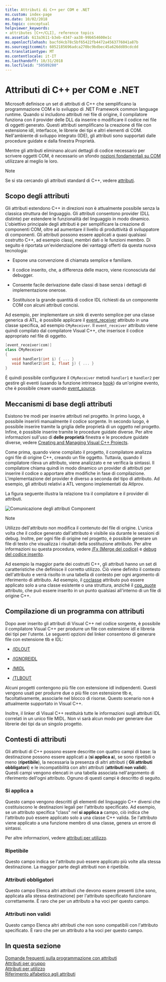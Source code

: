 ```yaml
---
title: Attributi di C++ per COM e .NET
ms.custom: index-page
ms.date: 10/02/2018
ms.topic: conceptual
helpviewer_keywords:
- attributes [C++/CLI], reference topics
ms.assetid: 613a3611-b3eb-4347-aa38-99b654600e1c
ms.openlocfilehash: bacfd4cb78c5bf65422fb4472a4563776041a87b
ms.sourcegitcommit: 6052185696adca270bc9bdbec45a626dd89cdcdd
ms.translationtype: MT
ms.contentlocale: it-IT
ms.lasthandoff: 10/31/2018
ms.locfileid: "50589280"
---
```

# <a name="c-attributes-for-com-and-net"></a>Attributi di C++ per COM e .NET

Microsoft definisce un set di attributi di C++ che semplificano la programmazione COM e lo sviluppo di .NET Framework common language runtime. Quando si includono attributi nei file di origine, il compilatore funziona con il provider delle DLL da inserire o modificare il codice nei file di oggetti generato. Questi attributi semplificano la creazione di file con estensione idl, interfacce, le librerie dei tipi e altri elementi di COM. Nell'ambiente di sviluppo integrato (IDE), gli attributi sono supportati dalle procedure guidate e dalla finestra Proprietà.

Mentre gli attributi eliminano alcuni dettagli di codice necessario per scrivere oggetti COM, è necessario un sfondo [nozioni fondamentali su COM](/windows/desktop/com/the-component-object-model) utilizzare al meglio le loro.

> [!NOTE]
> Se si sta cercando gli attributi standard di C++, vedere [attributi](../../cpp/attributes.md).

## <a name="purpose-of-attributes"></a>Scopo degli attributi

Gli attributi estendono C++ in direzioni non è attualmente possibile senza la classica struttura del linguaggio. Gli attributi consentono provider (DLL distinte) per estendere le funzionalità del linguaggio in modo dinamico. L'obiettivo principale degli attributi è per semplificare la creazione di componenti COM, oltre ad aumentare il livello di produttività di sviluppatore di componenti. Gli attributi possono essere applicati a quasi qualsiasi costrutto C++, ad esempio classi, membri dati o le funzioni membro. Di seguito è riportata un'evidenziazione dei vantaggi offerti da questa nuova tecnologia:

- Espone una convenzione di chiamata semplice e familiare.

- Il codice inserito, che, a differenza delle macro, viene riconosciuta dal debugger.

- Consente facile derivazione dalle classi di base senza i dettagli di implementazione onerose.

- Sostituisce la grande quantità di codice IDL richiesti da un componente COM con alcuni attributi concisi.

Ad esempio, per implementare un sink di evento semplice per una classe generica di ATL, è possibile applicare il [event_receiver](event-receiver.md) attributo in una classe specifica, ad esempio `CMyReceiver`. Il `event_receiver` attributo viene quindi compilato dal compilatore Visual C++, che inserisce il codice appropriato nel file di oggetto.

```cpp
[event_receiver(com)]
class CMyReceiver
{
   void handler1(int i) { ... }
   void handler2(int i, float j) { ... }
}
```

È quindi possibile configurare il `CMyReceiver` metodi `handler1` e `handler2` per gestire gli eventi (usando la funzione intrinseca [hook](../../cpp/hook.md)) da un'origine evento, che è possibile creare usando [event_source](event-source.md).

## <a name="basic-mechanics-of-attributes"></a>Meccanismi di base degli attributi

Esistono tre modi per inserire attributi nel progetto. In primo luogo, è possibile inserirli manualmente il codice sorgente. In secondo luogo, è possibile inserire tramite la griglia delle proprietà di un oggetto nel progetto. Infine, è possibile inserire tramite le procedure guidate diverse. Per altre informazioni sull'uso di **delle proprietà** finestra e le procedure guidate diverse, vedere [Creating and Managing Visual C++ Projects](../../ide/creating-and-managing-visual-cpp-projects.md).

Come prima, quando viene compilato il progetto, il compilatore analizza ogni file di origine C++, creando un file oggetto. Tuttavia, quando il compilatore rileva un attributo, viene analizzato e ne verifica la sintassi. Il compilatore chiama quindi in modo dinamico un provider di attributi per inserire il codice o apportare altre modifiche in fase di compilazione. L'implementazione del provider è diverso a seconda del tipo di attributo. Ad esempio, gli attributi relativi a ATL vengono implementati da Atlprov.

La figura seguente illustra la relazione tra il compilatore e il provider di attributi.

![Comunicazione degli attributi Component](../media/vccompattrcomm.gif "vcCompAttrComm")

> [!NOTE]
> Utilizzo dell'attributo non modifica il contenuto del file di origine. L'unica volta che il codice generato dall'attributo è visibile sia durante le sessioni di debug. Inoltre, per ogni file di origine nel progetto, è possibile generare un file di testo che visualizza i risultati della sostituzione attributo. Per altre informazioni su questa procedura, vedere [/Fx (Merge del codice)](../../build/reference/fx-merge-injected-code.md) e [debug del codice inserito](/visualstudio/debugger/how-to-debug-injected-code).

Ad esempio la maggior parte dei costrutti C++, gli attributi hanno un set di caratteristiche che definisce il corretto utilizzo. Ciò viene definito il contesto dell'attributo e verrà risolto in una tabella di contesto per ogni argomento di riferimento di attributo. Ad esempio, il [coclasse](coclass.md) attributo può essere applicato solo a una classe esistente o una struttura, anziché il [cpp_quote](cpp-quote.md) attributo, che può essere inserito in un punto qualsiasi all'interno di un file di origine C++.

## <a name="building-an-attributed-program"></a>Compilazione di un programma con attributi

Dopo aver inserito gli attributi di Visual C++ nel codice sorgente, è possibile il compilatore Visual C++ per produrre un file con estensione idl e libreria dei tipi per l'utente. Le seguenti opzioni del linker consentono di generare file con estensione tlb e IDL:

- [/IDLOUT](../../build/reference/idlout-name-midl-output-files.md)

- [/IGNOREIDL](../../build/reference/ignoreidl-don-t-process-attributes-into-midl.md)

- [/MIDL](../../build/reference/midl-specify-midl-command-line-options.md)

- [/TLBOUT](../../build/reference/tlbout-name-dot-tlb-file.md)

Alcuni progetti contengono più file con estensione idl indipendenti. Questi vengono usati per produrre due o più file con estensione tlb e, facoltativamente, associarle nel blocco di risorse. Questo scenario non è attualmente supportato in Visual C++.

Inoltre, il linker di Visual C++ restituirà tutte le informazioni sugli attributi IDL correlati in un unico file MIDL. Non vi sarà alcun modo per generare due librerie dei tipi da un singolo progetto.

## <a name="contexts"></a> Contesti di attributi

Gli attributi di C++ possono essere descritte con quattro campi di base: la destinazione possono essere applicati a (**si applica a**), se sono ripetibili o meno (**ripetibile**), la necessaria la presenza di altri attributi ( **Gli attributi obbligatori**) e le incompatibilità con altri attributi (**attributi non validi**). Questi campi vengono elencati in una tabella associata nell'argomento di riferimento dell'ogni attributo. Ognuno di questi campi è descritto di seguito.

### <a name="applies-to"></a>Si applica a

Questo campo vengono descritti gli elementi del linguaggio C++ diversi che costituiscono le destinazioni legali per l'attributo specificato. Ad esempio, se un attributo specifica "class" nel **si applica a** campo, ciò indica che l'attributo può essere applicato solo a una classe C++ valida. Se l'attributo viene applicato a una funzione membro di una classe, genera un errore di sintassi.

Per altre informazioni, vedere [attributi per utilizzo](attributes-by-usage.md).

### <a name="repeatable"></a>Ripetibile

Questo campo indica se l'attributo può essere applicato più volte alla stessa destinazione. La maggior parte degli attributi non è ripetibile.

### <a name="required-attributes"></a>Attributi obbligatori

Questo campo Elenca altri attributi che devono essere presenti (che sono, applicata alla stessa destinazione) per l'attributo specificato funzionare correttamente. È raro che per un attributo a ha voci per questo campo.

### <a name="invalid-attributes"></a>Attributi non validi

Questo campo Elenca altri attributi che non sono compatibili con l'attributo specificato. È raro che per un attributo a ha voci per questo campo.

## <a name="in-this-section"></a>In questa sezione

[Domande frequenti sulla programmazione con attributi](attribute-programming-faq.md)<br/>
[Attributi per gruppo](attributes-by-group.md)<br/>
[Attributi per utilizzo](attributes-by-usage.md)<br/>
[Riferimento alfabetico agli attributi](attributes-alphabetical-reference.md)